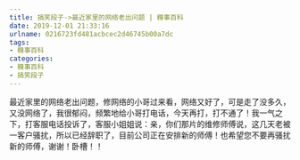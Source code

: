```yaml
---
title: 搞笑段子->最近家里的网络老出问题 | 糗事百科
date: 2019-12-01 21:33:16
urlname: 0216723fd481acbcec2d46745b00a7dc
tags: 
- 糗事百科
categories:
- 糗事百科
- 搞笑段子
---
```

最近家里的网络老出问题，修网络的小哥过来看，网络又好了，可是走了没多久，又没网络了，我很郁闷，频繁地给小哥打电话，今天再打，打不通了！我一气之下，打客服电话投诉了，客服小姐姐说：亲，你们那片的维修师傅说，这几天老被一客户骚扰，所以已经辞职了，目前公司正在安排新的师傅！也希望您不要再骚扰新的师傅，谢谢！卧槽！！


